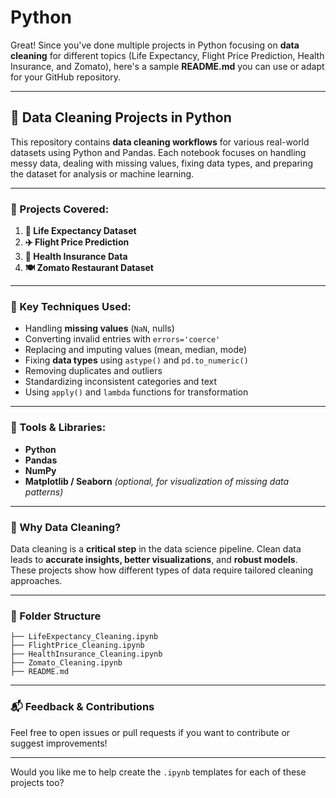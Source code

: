 # Python
Great! Since you've done multiple projects in Python focusing on **data cleaning** for different topics (Life Expectancy, Flight Price Prediction, Health Insurance, and Zomato), here's a sample **README.md** you can use or adapt for your GitHub repository.

---

## 🧹 Data Cleaning Projects in Python

This repository contains **data cleaning workflows** for various real-world datasets using Python and Pandas. Each notebook focuses on handling messy data, dealing with missing values, fixing data types, and preparing the dataset for analysis or machine learning.

---

### 📁 Projects Covered:

1. **🧬 Life Expectancy Dataset**
2. **✈️ Flight Price Prediction**
3. **🏥 Health Insurance Data**
4. **🍽️ Zomato Restaurant Dataset**

---

### 🔧 Key Techniques Used:

* Handling **missing values** (`NaN`, nulls)
* Converting invalid entries with `errors='coerce'`
* Replacing and imputing values (mean, median, mode)
* Fixing **data types** using `astype()` and `pd.to_numeric()`
* Removing duplicates and outliers
* Standardizing inconsistent categories and text
* Using `apply()` and `lambda` functions for transformation

---

### 🐍 Tools & Libraries:

* **Python**
* **Pandas**
* **NumPy**
* **Matplotlib / Seaborn** *(optional, for visualization of missing data patterns)*
---

### 📌 Why Data Cleaning?

Data cleaning is a **critical step** in the data science pipeline. Clean data leads to **accurate insights, better visualizations**, and **robust models**. These projects show how different types of data require tailored cleaning approaches.

---

### 📂 Folder Structure

```
├── LifeExpectancy_Cleaning.ipynb
├── FlightPrice_Cleaning.ipynb
├── HealthInsurance_Cleaning.ipynb
├── Zomato_Cleaning.ipynb
├── README.md
```

---

### 📬 Feedback & Contributions

Feel free to open issues or pull requests if you want to contribute or suggest improvements!

---

Would you like me to help create the `.ipynb` templates for each of these projects too?

